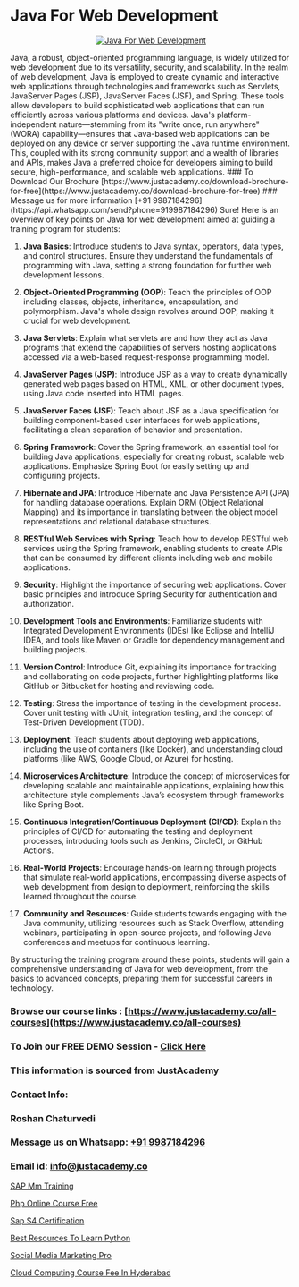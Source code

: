 # Java For Web Development

<p align="center">
  <a href="https://justacademy.co/course-detail/core-java-training">
    <img src="https://justacademy.co/storage2/course_image/1677245426_course_image.webp" alt="Java For Web Development">
  </a>
</p>
Java, a robust, object-oriented programming language, is widely utilized for web development due to its versatility, security, and scalability. In the realm of web development, Java is employed to create dynamic and interactive web applications through technologies and frameworks such as Servlets, JavaServer Pages (JSP), JavaServer Faces (JSF), and Spring. These tools allow developers to build sophisticated web applications that can run efficiently across various platforms and devices. Java's platform-independent nature—stemming from its "write once, run anywhere" (WORA) capability—ensures that Java-based web applications can be deployed on any device or server supporting the Java runtime environment. This, coupled with its strong community support and a wealth of libraries and APIs, makes Java a preferred choice for developers aiming to build secure, high-performance, and scalable web applications.
### To Download Our Brochure [https://www.justacademy.co/download-brochure-for-free](https://www.justacademy.co/download-brochure-for-free)
### Message us for more information [+91 9987184296](https://api.whatsapp.com/send?phone=919987184296)
Sure! Here is an overview of key points on Java for web development aimed at guiding a training program for students:

1) **Java Basics**: Introduce students to Java syntax, operators, data types, and control structures. Ensure they understand the fundamentals of programming with Java, setting a strong foundation for further web development lessons.

2) **Object-Oriented Programming (OOP)**: Teach the principles of OOP including classes, objects, inheritance, encapsulation, and polymorphism. Java's whole design revolves around OOP, making it crucial for web development.

3) **Java Servlets**: Explain what servlets are and how they act as Java programs that extend the capabilities of servers hosting applications accessed via a web-based request-response programming model.

4) **JavaServer Pages (JSP)**: Introduce JSP as a way to create dynamically generated web pages based on HTML, XML, or other document types, using Java code inserted into HTML pages.

5) **JavaServer Faces (JSF)**: Teach about JSF as a Java specification for building component-based user interfaces for web applications, facilitating a clean separation of behavior and presentation.

6) **Spring Framework**: Cover the Spring framework, an essential tool for building Java applications, especially for creating robust, scalable web applications. Emphasize Spring Boot for easily setting up and configuring projects.

7) **Hibernate and JPA**: Introduce Hibernate and Java Persistence API (JPA) for handling database operations. Explain ORM (Object Relational Mapping) and its importance in translating between the object model representations and relational database structures.

8) **RESTful Web Services with Spring**: Teach how to develop RESTful web services using the Spring framework, enabling students to create APIs that can be consumed by different clients including web and mobile applications.

9) **Security**: Highlight the importance of securing web applications. Cover basic principles and introduce Spring Security for authentication and authorization.

10) **Development Tools and Environments**: Familiarize students with Integrated Development Environments (IDEs) like Eclipse and IntelliJ IDEA, and tools like Maven or Gradle for dependency management and building projects.

11) **Version Control**: Introduce Git, explaining its importance for tracking and collaborating on code projects, further highlighting platforms like GitHub or Bitbucket for hosting and reviewing code.

12) **Testing**: Stress the importance of testing in the development process. Cover unit testing with JUnit, integration testing, and the concept of Test-Driven Development (TDD).

13) **Deployment**: Teach students about deploying web applications, including the use of containers (like Docker), and understanding cloud platforms (like AWS, Google Cloud, or Azure) for hosting.

14) **Microservices Architecture**: Introduce the concept of microservices for developing scalable and maintainable applications, explaining how this architecture style complements Java’s ecosystem through frameworks like Spring Boot.

15) **Continuous Integration/Continuous Deployment (CI/CD)**: Explain the principles of CI/CD for automating the testing and deployment processes, introducing tools such as Jenkins, CircleCI, or GitHub Actions.

16) **Real-World Projects**: Encourage hands-on learning through projects that simulate real-world applications, encompassing diverse aspects of web development from design to deployment, reinforcing the skills learned throughout the course.

17) **Community and Resources**: Guide students towards engaging with the Java community, utilizing resources such as Stack Overflow, attending webinars, participating in open-source projects, and following Java conferences and meetups for continuous learning.

By structuring the training program around these points, students will gain a comprehensive understanding of Java for web development, from the basics to advanced concepts, preparing them for successful careers in technology.

### Browse our course links : [https://www.justacademy.co/all-courses](https://www.justacademy.co/all-courses) 
### To Join our FREE DEMO Session - [Click Here](https://www.justacademy.co/register-for-course-demo)


### This information is sourced from JustAcademy
### Contact Info:
### Roshan Chaturvedi
### Message us on Whatsapp: [+91 9987184296](https://api.whatsapp.com/send?phone=919987184296)
### Email id: [info@justacademy.co](mailto:info@justacademy.co)
                
[SAP Mm Training](https://www.linkedin.com/pulse/sap-mm-training-justacademy-kolkata-elbbf/)

[Php Online Course Free](https://www.linkedin.com/pulse/php-online-course-free-justacademy-ahmedabad-vxnie?trackingId=%2BvBasxLDvllT%2FovGX%2FBIOQ%3D%3D&lipi=urn%3Ali%3Apage%3Ad_flagship3_company_admin%3BsgxkE5t4R9iHWE9515x%2Fgw%3D%3D)

[Sap S4 Certification](https://medium.com/@kamblerajas684/sap-s4-certification-a3e3d8baac7f)

[Best Resources To Learn Python](https://medium.com/@ranemanish460/best-resources-to-learn-python-760f78170036)

[Social Media Marketing Pro](https://justacademyin.github.io/justacademy/social-media-marketing-pro)

[Cloud Computing Course Fee In Hyderabad](https://justacademyin.github.io/justacademy/cloud-computing-course-fee-in-hyderabad)

